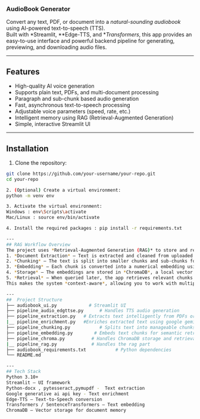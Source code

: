 ### AudioBook Generator 

Convert any text, PDF, or document  into a *natural-sounding audiobook* using AI-powered text-to-speech (TTS).  
Built with *Streamlit, **Edge-TTS, and **Transformers*, this app provides an easy-to-use interface and powerful backend pipeline for generating, previewing, and downloading audio files.

---
##  Features
-  High-quality AI voice generation  
-  Supports plain text, PDFs, and multi-document processing  
-  Paragraph and sub-chunk based audio generation  
-  Fast, asynchronous text-to-speech processing  
-  Adjustable voice parameters (speed, rate, etc.)  
-  Intelligent memory using RAG (Retrieval-Augmented Generation)  
-  Simple, interactive Streamlit UI

----
##  Installation
1. Clone the repository:
```bash
git clone https://github.com/your-username/your-repo.git
cd your-repo

2. (Optional) Create a virtual environment:
python -m venv env

3. Activate the virtual environment:
Windows : env\Scripts\activate
Mac/Linux : source env/bin/activate

4. Install the required packages : pip install -r requirements.txt

---
## RAG Workflow Overview 
The project uses *Retrieval-Augmented Generation (RAG)* to store and reuse document context intelligently:
1. *Document Extraction* – Text is extracted and cleaned from uploaded files.  
2. *Chunking* – The text is split into smaller chunks and sub-chunks for better handling.  
3. *Embedding* – Each chunk is converted into a numerical embedding using *SentenceTransformers*.  
4. *Storage* – The embeddings are stored in *ChromaDB*, a local vector database.  
5. *Retrieval* – When queried later, the app retrieves relevant chunks to provide context-aware responses or continue generating audio seamlessly.
This makes the system *context-aware*, allowing you to work with multiple documents without losing previous progress.

---
##  Project Structure
├── audiobook_ui.py            # Streamlit UI
├── pipeline_audio_edgttse.py      # Handles TTS audio generation 
├── pipeline_extraction.py   # Extracts text intelligently from PDFs or documents
|__ pipeline_enrichment.py   #Enriches extracted text using google gemini api
├── pipeline_chunking.py           # Splits text into manageable chunks 
├── pipeline_embedding.py        # Embeds text chunks for semantic retrieval
├── pipeline_chroma.py          # Handles ChromaDB storage and retrieval
|__ pipeline_rag.py             # Handles the rag part 
├── audiobook_requirements.txt           # Python dependencies
└── README.md

---
## Tech Stack
Python 3.10+
Streamlit – UI framework
Python-docx , pytesseract,pymupdf -  Text extraction
Google generative ai api key - Text enrichment
Edge-TTS – Text-to-Speech conversion
Transformers / SentenceTransformers – Text embedding
ChromaDB – Vector storage for document memory
